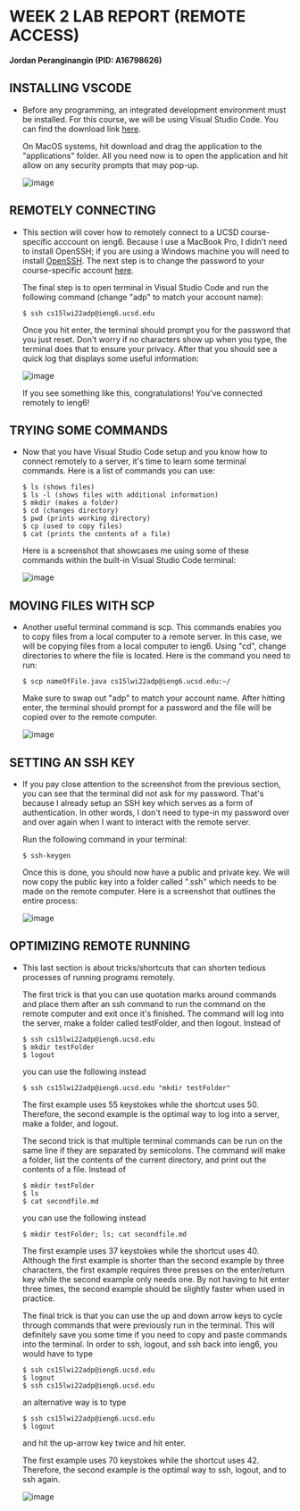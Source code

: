 # **WEEK 2 LAB REPORT (REMOTE ACCESS)**
**Jordan Peranginangin (PID: A16798626)**

## **INSTALLING VSCODE**
- Before any programming, an integrated development environment must be installed. For this course, we will be using Visual Studio Code. You can find the download link [here](https://code.visualstudio.com/).  

    On MacOS systems, hit download and drag the application to the "applications" folder. All you need now is to open the application and hit allow on any security prompts that may pop-up.

    ![image](installingvscode.png)
## **REMOTELY CONNECTING**
- This section will cover how to remotely connect to a UCSD course-specific acccount on ieng6. Because I use a MacBook Pro, I didn't need to install OpenSSH; if you are using a Windows machine you will need to install [OpenSSH](https://docs.microsoft.com/en-us/windows-server/administration/openssh/openssh_install_firstuse). The next step is to change the password to your course-specific account [here](https://sdacs.ucsd.edu/~icc/index.php).

    The final step is to open terminal in Visual Studio Code and run the following command (change "adp" to match your account name):

    ```
    $ ssh cs15lwi22adp@ieng6.ucsd.edu
    ```

    Once you hit enter, the terminal should prompt you for the password that you just reset. Don't worry if no characters show up when you type, the terminal does that to ensure your privacy. After that you should see a quick log that displays some useful information:

    ![image](remotelyconnecting.png)

    If you see something like this, congratulations! You've connected remotely to ieng6! 
## **TRYING SOME COMMANDS**
- Now that you have Visual Studio Code setup and you know how to connect remotely to a server, it's time to learn some terminal commands. Here is a list of commands you can use:
    ```
    $ ls (shows files)
    $ ls -l (shows files with additional information)
    $ mkdir (makes a folder)
    $ cd (changes directory)
    $ pwd (prints working directory)
    $ cp (used to copy files)
    $ cat (prints the contents of a file)
    ```

    Here is a screenshot that showcases me using some of these commands within the built-in Visual Studio Code terminal:

    ![image](tryingsomecommands.png)
## **MOVING FILES WITH SCP**
- Another useful terminal command is scp. This commands enables you to copy files from a local computer to a remote server. In this case, we will be copying files from a local computer to ieng6. Using "cd", change directories to where the file is located. Here is the command you need to run: 
    ```
    $ scp nameOfFile.java cs15lwi22adp@ieng6.ucsd.edu:~/
    ```

    Make sure to swap out "adp" to match your account name. After hitting enter, the terminal should prompt for a password and the file will be copied over to the remote computer. 

    ![image](movingfiles.png)
## **SETTING AN SSH KEY**
- If you pay close attention to the screenshot from the previous section, you can see that the terminal did not ask for my password. That's because I already setup an SSH key which serves as a form of authentication. In other words, I don't need to type-in my password over and over again when I want to interact with the remote server. 

    Run the following command in your terminal:
    ```
    $ ssh-keygen
    ```

    Once this is done, you should now have a public and private key. We will now copy the public key into a folder called ".ssh" which needs to be made on the remote computer. Here is a screenshot that outlines the entire process: 

    ![image](sshkey.png)
## **OPTIMIZING REMOTE RUNNING**
- This last section is about tricks/shortcuts that can shorten tedious processes of running programs remotely. 

    The first trick is that you can use quotation marks around commands and place them after an ssh command to run the command on the remote computer and exit once it's finished. The command will log into the server, make a folder called testFolder, and then logout. Instead of 
    ```
    $ ssh cs15lwi22adp@ieng6.ucsd.edu
    $ mkdir testFolder
    $ logout
    ```
    you can use the following instead
    ```
    $ ssh cs15lwi22adp@ieng6.ucsd.edu "mkdir testFolder"
    ```
    The first example uses 55 keystokes while the shortcut uses 50. Therefore, the second example is the optimal way to log into a server, make a folder, and logout.

    The second trick is that multiple terminal commands can be run on the same line if they are separated by semicolons. The command will make a folder, list the contents of the current directory, and print out the contents of a file. Instead of 
    ```
    $ mkdir testFolder
    $ ls
    $ cat secondfile.md
    ```
    you can use the following instead
    ```
    $ mkdir testFolder; ls; cat secondfile.md
    ```
    The first example uses 37 keystokes while the shortcut uses 40. Although the first example is shorter than the second example by three characters, the first example requires three presses on the enter/return key while the second example only needs one. By not having to hit enter three times, the second example should be slightly faster when used in practice.
    
    The final trick is that you can use the up and down arrow keys to cycle through commands that were previously run in the terminal. This will definitely save you some time if you need to copy and paste commands into the terminal. In order to ssh, logout, and ssh back into ieng6, you would have to type
    ```
    $ ssh cs15lwi22adp@ieng6.ucsd.edu
    $ logout
    $ ssh cs15lwi22adp@ieng6.ucsd.edu
    ```
    an alternative way is to type
    ```
    $ ssh cs15lwi22adp@ieng6.ucsd.edu
    $ logout
    ```
    and hit the up-arrow key twice and hit enter. 

    The first example uses 70 keystokes while the shortcut uses 42. Therefore, the second example is the optimal way to ssh, logout, and to ssh again.

    ![image](optimize.png)